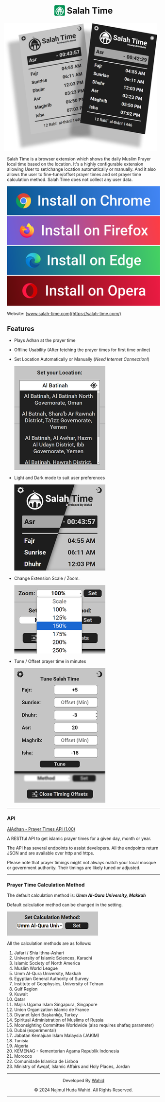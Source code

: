 <h1 align="center">
<sub><img src="images/icon-48.png" alt="Salah Time Logo" width="35"></sub> Salah Time
</h1>

<div align="center"><img src="images/hero.png" alt="Extension Preview" style="margin-left:-20px;" width="600"></div>

Salah Time is a browser extension which shows the daily Muslim Prayer local time based on the location. It's a highly configurable extension allowing User to set/change location automatically or manually. And it also allows the user to fine-tune/offset prayer times and set prayer time calculation method. Salah Time does not collect any user data.

<p align="center">
<a href="https://chromewebstore.google.com/detail/salah-time/fdcdplphhahmakbgjefenejojakpcnnd"><img src="images/Install-on-Chrome.svg" alt="Chrome Download Button"></a>
<a href="https://addons.mozilla.org/en-US/firefox/addon/salah-time/"><img src="images/Install-on-Firefox.svg" alt="Firefox Download Button"></a>
<a href="https://microsoftedge.microsoft.com/addons/detail/gjmmpncfkahepccaggekmifgfnadhmha"><img src="images/Install-on-Edge.svg" alt="Edge Download Button"></a>
<a href="https://example.com"><img src="images/Install-on-Opera.svg" alt="Opera Download Button"></a>
</p>

Website: [www.salah-time.com](https://salah-time.com/)

## Features
- Plays Adhan at the prayer time
- Offline Usability (After fetching the prayer times for first time online)
- Set Location Automatically or Manually (*Need Internet Connection!*)

  ![Set Location](images/readme/location.png)

- Light and Dark mode to suit user preferences
  
  ![Set Theme](images/readme/theme.png)

- Change Extension Scale / Zoom.
  
  ![Set Scale ](images/readme/zoom.png)

- Tune / Offset prayer time in minutes

    ![Tune Prayer Times / Set Offsets](images/readme/tune.png)
***

### API 
[AlAdhan - Prayer Times API (1.00)](https://aladhan.com/prayer-times-api)

A RESTful API to get islamic prayer times for a given day, month or year.

The API has several endpoints to assist developers. All the endpoints return JSON and are available over http and https.

Please note that prayer timings might not always match your local mosque or government authority. Their timings are likely tuned or adjusted.

***

### Prayer Time Calculation Method

The default calculation method is: ***Umm Al-Qura University, Makkah***

Default calculation method can be changed in the setting.

![Set Calculation Methods](images/readme/methods.png)

All the calculation methods are as follows:
1. Jafari / Shia Ithna-Ashari
2. University of Islamic Sciences, Karachi
3. Islamic Society of North America
4. Muslim World League
5. Umm Al-Qura University, Makkah
6. Egyptian General Authority of Survey
7. Institute of Geophysics, University of Tehran
8. Gulf Region
9. Kuwait
10. Qatar
11. Majlis Ugama Islam Singapura, Singapore
12. Union Organization islamic de France
13. Diyanet İşleri Başkanlığı, Turkey
14. Spiritual Administration of Muslims of Russia
15. Moonsighting Committee Worldwide (also requires shafaq parameter)
16. Dubai (experimental)
17. Jabatan Kemajuan Islam Malaysia (JAKIM)
18. Tunisia
19. Algeria
20. KEMENAG - Kementerian Agama Republik Indonesia
21. Morocco
22. Comunidade Islamica de Lisboa
23. Ministry of Awqaf, Islamic Affairs and Holy Places, Jordan
***

<p align="center"> Developed By <a href="https://github.com/w4-h1d">Wahid</a></p>
<p align="center">&copy; 2024 Najmul Huda Wahid. All Rights Reserved.</p>

***
